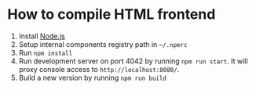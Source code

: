 How to compile HTML frontend
============================

 1. Install [Node.js](https://nodejs.org/)
 2. Setup internal components registry path in `~/.npmrc`
 3. Run `npm install`
 4. Run development server on port 4042 by running `npm run start`. It will
    proxy console access to `http://localhost:8080/`.
 5. Build a new version by running `npm run build`
